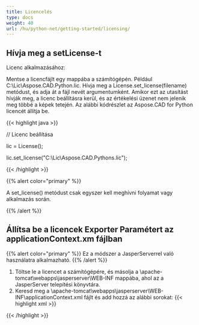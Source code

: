 ```yaml
---
title: Licencelés
type: docs
weight: 40
url: /hu/python-net/getting-started/licensing/
---
```

## **Hívja meg a setLicense-t**
Licenc alkalmazásához:

Mentse a licencfájlt egy mappába a számítógépén. Például C:\Lic\Aspose.CAD.Python.lic.
Hívja meg a License.set_license(filename) metódust, és adja át a fájl nevét argumentumként. Amikor ezt az utasítást hívják meg, a licenc beállításra kerül, és az értékelési üzenet nem jelenik meg többé a képek tetején.
Az alábbi kódrészlet az Aspose.CAD for Python licencét állítja be.

{{< highlight java >}}

// Licenc beállítása

lic = License();

lic.set_license("C:\Lic\Aspose.CAD.Pythons.lic");

{{< /highlight >}}

{{% alert color="primary" %}}

A set_license() metódust csak egyszer kell meghívni folyamat vagy alkalmazás során.

{{% /alert %}}

## **Állítsa be a licencek Exporter Paramétert az applicationContext.xm fájlban**
{{% alert color="primary" %}}
Ez a módszer a JasperServerrel való használatra alkalmazható.
{{% /alert %}}
1. Töltse le a licencet a számítógépére, és másolja a \apache-tomcat\webapps\jasperserver\WEB-INF mappába, ahol az a JasperServer telepítési könyvtára.
2. Keresd meg a \apache-tomcat\webapps\jasperserver\WEB-INF\applicationContext.xml fájlt és add hozzá az alábbi sorokat:
{{< highlight xml >}}
<bean id="jpgExportParameters" class="com.aspose.cad.pythons.jpg.ASJpegExportParametersBean">
    <property name="license" value="C:\jasperserver-7.6\apache-tomcat\webapps\jasperserver\WEB-INFAspose.CAD.Pythons.lic"/>
</bean>
{{< /highlight >}}
